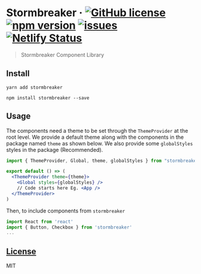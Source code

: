 # Stormbreaker &middot; [![GitHub license](https://img.shields.io/badge/license-MIT-blue.svg)](https://github.com/anooprav7/stormbreaker-cl/blob/master/LICENSE) [![npm version](https://img.shields.io/npm/v/stormbreaker.svg?style=flat)](https://www.npmjs.com/package/stormbreaker) [![issues](https://img.shields.io/github/issues/anooprav7/stormbreaker-cl)](https://www.github.com/anooprav7/stormbreaker-cl/issues) [![Netlify Status](https://api.netlify.com/api/v1/badges/1843f57a-4435-4ba4-9093-4ac6e1d8e42e/deploy-status)](https://app.netlify.com/sites/stormbreaker-v2/deploys)

> Stormbreaker Component Library

## Install

```
yarn add stormbreaker

npm install stormbreaker --save
```

## Usage

The components need a theme to be set through the `ThemeProvider` at the root level. We provide a default theme along with the components in the package named `theme` as shown below.
We also provide some `globalStyles` styles in the package (Recommended).

```jsx padded dark
import { ThemeProvider, Global, theme, globalStyles } from "stormbreaker"

export default () => (
  <ThemeProvider theme={theme}>
    <Global styles={globalStyles} />
    // Code starts here Eg. <App />
  </ThemeProvider>
)
```

Then, to include components from `stormbreaker`

```js dark
import React from 'react'
import { Button, Checkbox } from 'stormbreaker'
...

```

## [License](LICENSE)

MIT
